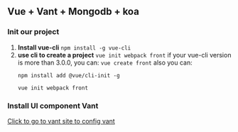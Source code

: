 ## Vue + Vant + Mongodb + koa
### Init our project
1. **Install vue-cli**
`npm install -g vue-cli`
2. **use cli to create a project**
`vue init webpack front`
if your vue-cli version is more than 3.0.0, you can:
`vue create front`
also you can:
    ```
    npm install add @vue/cli-init -g

    vue init webpack front
    ```
### Install UI component Vant
[Click to go to vant site to config vant](https://youzan.github.io/vant/?source=vuejsorg#/zh-CN/quickstart)